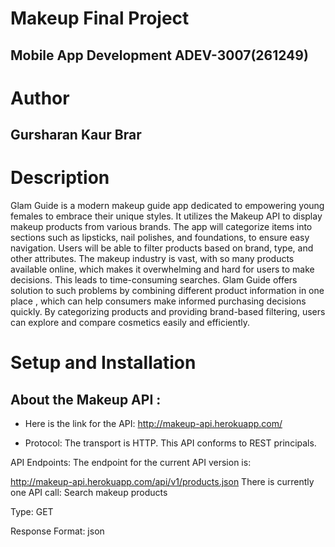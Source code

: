 # Makeup Final Project 
## Mobile App Development ADEV-3007(261249)

# Author
## Gursharan Kaur Brar

# Description
Glam Guide is a modern makeup guide app dedicated to empowering young females to embrace their unique styles. It utilizes the Makeup API to display makeup
products from various brands. The app will categorize items into sections such as lipsticks, nail polishes, and foundations, to
ensure easy navigation. Users will be able to filter products based on brand, type, and other attributes. The makeup industry is vast, with so many products
available online, which makes it overwhelming and hard for users to make decisions. This leads to time-consuming searches.
Glam Guide offers solution to such problems by combining different product information in one place , which can help consumers make informed purchasing decisions quickly. By
categorizing products and providing brand-based filtering, users can explore and compare cosmetics easily and efficiently.

# Setup and Installation
## About the Makeup API :
- Here is the link for the API: http://makeup-api.herokuapp.com/   

- Protocol: The transport is HTTP. This API conforms to REST principals.  

API Endpoints: The endpoint for the current API version is:  

http://makeup-api.herokuapp.com/api/v1/products.json
There is currently one API call: Search makeup products  

Type: GET  

Response Format: json

